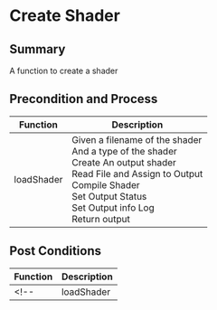 
# Create Shader

## Summary 
A function to create a shader
## Precondition and Process 

| Function | Description |
| --- | --- |
| loadShader | Given a filename of the shader <br> And a type of the shader <br> Create An output shader <br> Read File and Assign to Output <br> Compile Shader <br> Set Output Status <br> Set Output info Log <br> Return output | 

## Post Conditions
| Function  | Description |
| --- | --- |
<!-- | loadShader | If the function fails at reading the file Expect the status to be ShaderLoadStatus::FailedOnLoad <br> If the shader file Failed on Compilation expect the status to be ShaderLoadStatus::FailedOnCompilation <br> If the Shader file was successfully loaded, expect rhe ShaderLoadStatus::Success and Expect a non zero Gluint for the shader | -->
